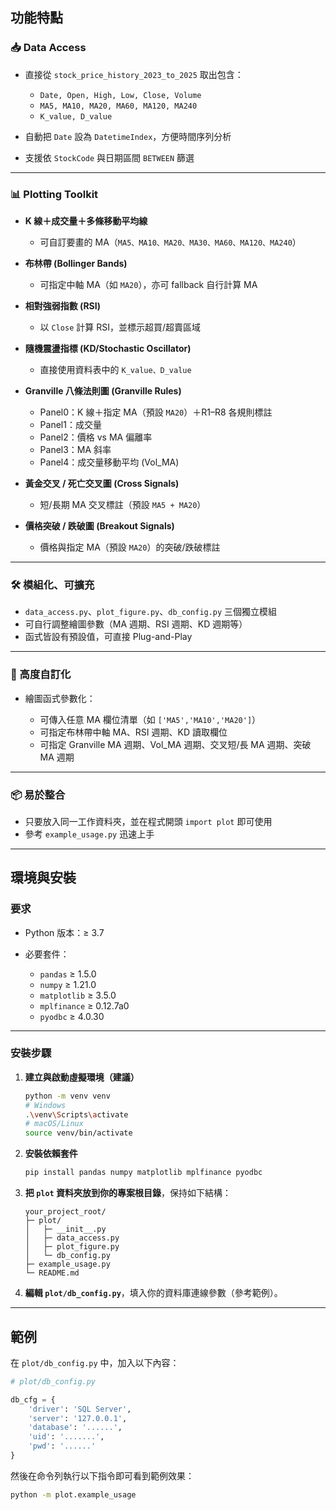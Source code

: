 ## 功能特點

### 📥 Data Access

* 直接從 `stock_price_history_2023_to_2025` 取出包含：

  * `Date, Open, High, Low, Close, Volume`
  * `MA5, MA10, MA20, MA60, MA120, MA240`
  * `K_value, D_value`
* 自動把 `Date` 設為 `DatetimeIndex`，方便時間序列分析
* 支援依 `StockCode` 與日期區間 `BETWEEN` 篩選

---

### 📊 Plotting Toolkit

* **K 線＋成交量＋多條移動平均線**

  * 可自訂要畫的 MA（`MA5、MA10、MA20、MA30、MA60、MA120、MA240`）
* **布林帶 (Bollinger Bands)**

  * 可指定中軸 MA（如 `MA20`），亦可 fallback 自行計算 MA
* **相對強弱指數 (RSI)**

  * 以 `Close` 計算 RSI，並標示超買/超賣區域
* **隨機震盪指標 (KD/Stochastic Oscillator)**

  * 直接使用資料表中的 `K_value、D_value`
* **Granville 八條法則圖 (Granville Rules)**

  * Panel0：K 線＋指定 MA（預設 `MA20`）＋R1–R8 各規則標註
  * Panel1：成交量
  * Panel2：價格 vs MA 偏離率
  * Panel3：MA 斜率
  * Panel4：成交量移動平均 (Vol\_MA)
* **黃金交叉 / 死亡交叉圖 (Cross Signals)**

  * 短/長期 MA 交叉標註（預設 `MA5 + MA20`）
* **價格突破 / 跌破圖 (Breakout Signals)**

  * 價格與指定 MA（預設 `MA20`）的突破/跌破標註

---

### 🛠️ 模組化、可擴充

* `data_access.py`、`plot_figure.py`、`db_config.py` 三個獨立模組
* 可自行調整繪圖參數（MA 週期、RSI 週期、KD 週期等）
* 函式皆設有預設值，可直接 Plug-and-Play

---

### 🔧 高度自訂化

* 繪圖函式參數化：

  * 可傳入任意 MA 欄位清單（如 `['MA5','MA10','MA20']`）
  * 可指定布林帶中軸 MA、RSI 週期、KD 讀取欄位
  * 可指定 Granville MA 週期、Vol\_MA 週期、交叉短/長 MA 週期、突破 MA 週期

---

### 📦 易於整合

* 只要放入同一工作資料夾，並在程式開頭 `import plot` 即可使用
* 參考 `example_usage.py` 迅速上手

---

## 環境與安裝

### 要求

* Python 版本：≥ 3.7
* 必要套件：

  * `pandas` ≥ 1.5.0
  * `numpy` ≥ 1.21.0
  * `matplotlib` ≥ 3.5.0
  * `mplfinance` ≥ 0.12.7a0
  * `pyodbc` ≥ 4.0.30

---

### 安裝步驟

1. **建立與啟動虛擬環境（建議）**

   ```bash
   python -m venv venv
   # Windows
   .\venv\Scripts\activate
   # macOS/Linux
   source venv/bin/activate
   ```

2. **安裝依賴套件**

   ```bash
   pip install pandas numpy matplotlib mplfinance pyodbc
   ```

3. **把 `plot` 資料夾放到你的專案根目錄**，保持如下結構：

   ```
   your_project_root/
   ├─ plot/
   │   ├─ __init__.py
   │   ├─ data_access.py
   │   ├─ plot_figure.py
   │   └─ db_config.py
   ├─ example_usage.py
   └─ README.md
   ```

4. **編輯 `plot/db_config.py`**，填入你的資料庫連線參數（參考範例）。

---

## 範例

在 `plot/db_config.py` 中，加入以下內容：

```python
# plot/db_config.py

db_cfg = {
    'driver': 'SQL Server',
    'server': '127.0.0.1',
    'database': '......',
    'uid': '.......',
    'pwd': '......'
}
```

然後在命令列執行以下指令即可看到範例效果：

```bash
python -m plot.example_usage
```

